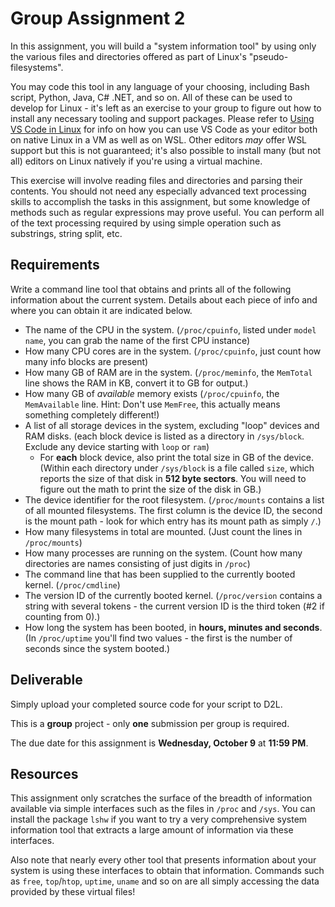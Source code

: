 # Group Assignment 2

In this assignment, you will build a "system information tool" by using only the various files and directories offered as part of Linux's "pseudo-filesystems".

You may code this tool in any language of your choosing, including Bash script, Python, Java, C# .NET, and so on. All of these can be used to develop for Linux - it's left as an exercise to your group to figure out how to install any necessary tooling and support packages. Please refer to [Using VS Code in Linux](VSCODE.md) for info on how you can use VS Code as your editor both on native Linux in a VM as well as on WSL. Other editors *may* offer WSL support but this is not guaranteed; it's also possible to install many (but not all) editors on Linux natively if you're using a virtual machine.

This exercise will involve reading files and directories and parsing their contents. You should not need any especially advanced text processing skills to accomplish the tasks in this assignment, but some knowledge of methods such as regular expressions may prove useful. You can perform all of the text processing required by using simple operation such as substrings, string split, etc. 

## Requirements

Write a command line tool that obtains and prints all of the following information about the current system. Details about each piece of info and where you can obtain it are indicated below.

* The name of the CPU in the system. (`/proc/cpuinfo`, listed under `model name`, you can grab the name of the first CPU instance)
* How many CPU cores are in the system. (`/proc/cpuinfo`, just count how many info blocks are present)
* How many GB of RAM are in the system. (`/proc/meminfo`, the `MemTotal` line shows the RAM in KB, convert it to GB for output.)
* How many GB of *available* memory exists (`/proc/cpuinfo`, the `MemAvailable` line. Hint: Don't use `MemFree`, this actually means something completely different!)
* A list of all storage devices in the system, excluding "loop" devices and RAM disks. (each block device is listed as a directory in `/sys/block`. Exclude any device starting with `loop` or `ram`)
  * For **each** block device, also print the total size in GB of the device. (Within each directory under `/sys/block` is a file called `size`, which reports the size of that disk in **512 byte sectors**. You will need to figure out the math to print the size of the disk in GB.)
* The device identifier for the root filesystem. (`/proc/mounts` contains a list of all mounted filesystems. The first column is the device ID, the second is the mount path - look for which entry has its mount path as simply `/`.)
* How many filesystems in total are mounted. (Just count the lines in `/proc/mounts`)
* How many processes are running on the system. (Count how many directories are names consisting of just digits in `/proc`)
* The command line that has been supplied to the currently booted kernel. (`/proc/cmdline`)
* The version ID of the currently booted kernel. (`/proc/version` contains a string with several tokens - the current version ID is the third token (#2 if counting from 0).)
* How long the system has been booted, in **hours, minutes and seconds**. (In `/proc/uptime` you'll find two values - the first is the number of seconds since the system booted.)

## Deliverable

Simply upload your completed source code for your script to D2L.

This is a **group** project - only **one** submission per group is required.

The due date for this assignment is **Wednesday, October 9** at **11:59 PM**.

## Resources

This assignment only scratches the surface of the breadth of information available via simple interfaces such as the files in `/proc` and `/sys`. You can install the package `lshw` if you want to try a very comprehensive system information tool that extracts a large amount of information via these interfaces. 

Also note that nearly every other tool that presents information about your system is using these interfaces to obtain that information. Commands such as `free`, `top`/`htop`, `uptime`, `uname` and so on are all simply accessing the data provided by these virtual files!
